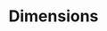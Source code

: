 ---
layout: default
bigquery: https://console.cloud.google.com/bigquery?p=covid-19-dimensions-ai&page=table&d=data&t=publications
contributors: Digital Science, https://www.digital-science.com/
cost: Free for personal, non-commercial use.
description: Dimensions contains more than 100 million publications, ranging from
  articles published in scholarly journals, books and book chapters, to preprints
  and conference proceedings. All publications are contextualized with linked data
  sets, funding, publications, patents, clinical trials, and policy documents. You
  can also view associated categories, funders, institutions, and researcher profiles.
documentation: https://docs.dimensions.ai/bigquery/index.html
last_edit: Mon, 04 Apr 2022 19:04:00 GMT
location: https://www.dimensions.ai/products/free/
maintained_by: Digital Science, https://www.digital-science.com/
schema_fields: '[''funding_aud'', ''date_normal'', ''proceedings_title'', ''wikipedia_url'',
  ''patent_ids'', ''phase'', ''repository_url'', ''associated_publication_id'', ''family_count'',
  ''jurisdiction'', ''editors'', ''cited_by_ids'', ''supporting_grant_ids'', ''id'',
  ''end_date'', ''authors'', ''category_sdg'', ''date_imported_gbq'', ''foa_number'',
  ''resulting_publication_ids'', ''filing_status'', ''publication_date'', ''funding_eur'',
  ''reference_ids'', ''funder_countries'', ''active_years'', ''ipcr'', ''language'',
  ''title'', ''granted_year'', ''funding_nzd'', ''organisation_details'', ''expiration_year'',
  ''assignee_orgs'', ''registry'', ''citations'', ''name'', ''category_for'', ''journal_lists'',
  ''established'', ''eisbn'', ''category_bra'', ''type'', ''research_orgs'', ''family_id'',
  ''research_org_cities'', ''researcher_ids'', ''assignee_countries'', ''concepts'',
  ''funding_amount'', ''brief_title'', ''legal_events'', ''date_modified'', ''expiration_date'',
  ''category_hra'', ''license'', ''cpc'', ''category_uoa'', ''address'', ''parent_id'',
  ''isbn'', ''end_year'', ''email_address'', ''funding_gbp'', ''clinical_trial_ids'',
  ''pages'', ''interventions'', ''filing_year'', ''citations_count'', ''funder_orgs'',
  ''publication_ids'', ''associated_grant_ids'', ''repository_name'', ''research_org_state_names'',
  ''external_ids'', ''start_date'', ''book_title'', ''gender'', ''date_inserted'',
  ''doi'', ''funding_cny'', ''abstract'', ''funding_currency'', ''kind'', ''funder_org_acronyms'',
  ''source_id'', ''pmid'', ''research_org_country_names'', ''altmetrics'', ''category_hrcs_rac'',
  ''current_assignee_countries'', ''priority_year'', ''conditions'', ''original_assignee'',
  ''funder_org'', ''labels'', ''investigators'', ''acronym'', ''category_rcdc'', ''granted_date'',
  ''research_org_countries'', ''date_print'', ''category_hrcs_hc'', ''acknowledgements'',
  ''relationships'', ''categories'', ''priority_date'', ''date_online'', ''funding_cad'',
  ''associated_publication_doi'', ''year'', ''arxiv_id'', ''original_title'', ''mesh_headings'',
  ''funding_chf'', ''original_assignee_countries'', ''open_access_categories_v2'',
  ''mesh_terms'', ''funding_jpy'', ''acronyms'', ''original_assignee_orgs'', ''subtitles'',
  ''legal_status'', ''status'', ''aliases'', ''grant_number'', ''volume'', ''description'',
  ''original_abstract'', ''associated_publication_arxiv_id'', ''citation_string'',
  ''funder_org_countries'', ''funder_org_cities'', ''issue'', ''conference'', ''open_access_categories'',
  ''application_number'', ''start_year'', ''current_assignee'', ''associated_publication_pmid'',
  ''category_icrp_ct'', ''journal'', ''embargo_date'', ''category_icrp_cso'', ''resulting_publication_doi'',
  ''pmcid'', ''publication_year'', ''publisher'', ''created_date'', ''date'', ''linkout'',
  ''filing_date'', ''funding_usd'', ''research_org_city_names'', ''funder_org_state_codes'',
  ''book_series_title'', ''types'', ''current_assignee_orgs'', ''metrics'', ''family_members_ids'',
  ''funding_details'', ''links'', ''research_org_state_codes'', ''inventor_names'',
  ''repository_id'']'
shortname: dimensions
tags:
- scholarly literature
- patents
- funding
- clinical trials
- academic profiles
terms_of_use: 'Use of both the Dimensions COVID-19 dataset and full Dimensions dataset
  are subject to the Dimensions Terms of use: https://www.dimensions.ai/policies-terms-legal '
title: Dimensions
uuid: dcff88bd-fe6b-4fdb-8159-809bf9d7bc1c
---